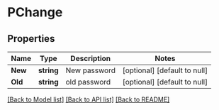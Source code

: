 # PChange

## Properties

Name | Type | Description | Notes
------------ | ------------- | ------------- | -------------
**New** | **string** | New password | [optional] [default to null]
**Old** | **string** | old password | [optional] [default to null]

[[Back to Model list]](../README.md#documentation-for-models) [[Back to API list]](../README.md#documentation-for-api-endpoints) [[Back to README]](../README.md)

